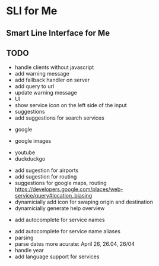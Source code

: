 # SLI for Me
## Smart Line Interface for Me

## TODO
 - handle clients without javascript
  - add warning message
  - add fallback handler on server
  - add query to url
  - update warning message
 - UI
  - show service icon on the left side of the input
 - suggestions
  - add suggestions for search services
   + google
   - google images
   + youtube
   + duckduckgo
  - add sugestion for airports
  - add sugestion for routing
  - suggestions for google maps, routing https://developers.google.com/places/web-service/query#location_biasing
 - dynamicially add icon for swaping origin and destination
 - dynamicially generate help overview
 + add autocomplete for service names
 - add autocomplete for service name aliases
 - parsing
  - parse dates more acurate: April 26, 26.04, 26/04
  - handle year
 - add language support for services

